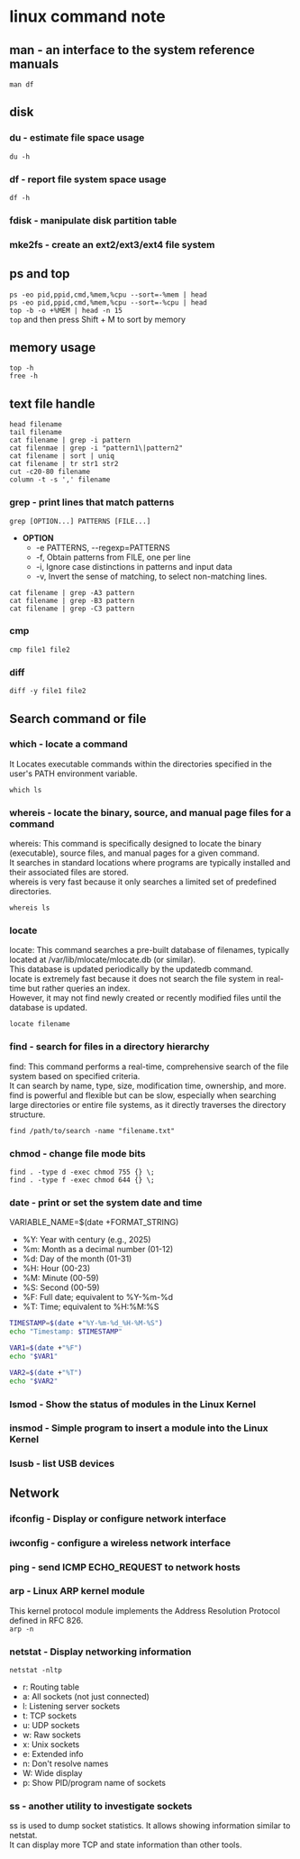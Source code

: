 # linux command note

## man - an interface to the system reference manuals

`man df`

## disk

### du - estimate file space usage

`du -h`

### df - report file system space usage

`df -h`

### fdisk - manipulate disk partition table

### mke2fs - create an ext2/ext3/ext4 file system

## ps and top

`ps -eo pid,ppid,cmd,%mem,%cpu --sort=-%mem | head`  
`ps -eo pid,ppid,cmd,%mem,%cpu --sort=-%cpu | head`  
`top -b -o +%MEM | head -n 15`  
`top` and then press Shift + M to sort by memory

## memory usage

`top -h`  
`free -h`

## text file handle

`head filename`  
`tail filename`  
`cat filename | grep -i pattern`  
`cat filenmae | grep -i "pattern1\|pattern2"`  
`cat filename | sort | uniq`  
`cat filename | tr str1 str2`  
`cut -c20-80 filename`  
`column -t -s ',' filename`

### grep - print lines that match patterns

`grep [OPTION...] PATTERNS [FILE...]`

+ **OPTION**  
  + -e PATTERNS, --regexp=PATTERNS  
  + -f, Obtain patterns from FILE, one per line  
  + -i, Ignore case distinctions in patterns and input data  
  + -v, Invert the sense of matching, to select non-matching lines.

`cat filename | grep -A3 pattern`  
`cat filename | grep -B3 pattern`  
`cat filename | grep -C3 pattern`  

### cmp

`cmp file1 file2`

### diff

`diff -y file1 file2`

## Search command or file

### which - locate a command

It Locates executable commands within the directories specified in the user's PATH environment variable.

`which ls`

### whereis - locate the binary, source, and manual page files for a command

whereis: This command is specifically designed to locate the binary (executable), source files, and manual pages for a given command.  
It searches in standard locations where programs are typically installed and their associated files are stored.  
whereis is very fast because it only searches a limited set of predefined directories.

`whereis ls`

### locate

locate: This command searches a pre-built database of filenames, typically located at /var/lib/mlocate/mlocate.db (or similar).  
This database is updated periodically by the updatedb command.  
locate is extremely fast because it does not search the file system in real-time but rather queries an index.  
However, it may not find newly created or recently modified files until the database is updated.  

`locate filename`

### find - search for files in a directory hierarchy

find: This command performs a real-time, comprehensive search of the file system based on specified criteria.  
It can search by name, type, size, modification time, ownership, and more.  
find is powerful and flexible but can be slow, especially when searching large directories or entire file systems, as it directly traverses the directory structure.  

`find /path/to/search -name "filename.txt"`

### chmod - change file mode bits

`find . -type d -exec chmod 755 {} \;`  
`find . -type f -exec chmod 644 {} \;`

### date - print or set the system date and time

VARIABLE_NAME=$(date +FORMAT_STRING)

+ %Y: Year with century (e.g., 2025)
+ %m: Month as a decimal number (01-12)
+ %d: Day of the month (01-31)
+ %H: Hour (00-23)
+ %M: Minute (00-59)
+ %S: Second (00-59)
+ %F: Full date; equivalent to %Y-%m-%d
+ %T: Time; equivalent to %H:%M:%S

```bash
TIMESTAMP=$(date +"%Y-%m-%d_%H-%M-%S")
echo "Timestamp: $TIMESTAMP"

VAR1=$(date +"%F")
echo "$VAR1"

VAR2=$(date +"%T")
echo "$VAR2"
```

### lsmod - Show the status of modules in the Linux Kernel

### insmod - Simple program to insert a module into the Linux Kernel

### lsusb - list USB devices

## Network

### ifconfig - Display or configure network interface

### iwconfig - configure a wireless network interface

### ping - send ICMP ECHO_REQUEST to network hosts

### arp - Linux ARP kernel module

This  kernel protocol module implements the Address Resolution Protocol defined in RFC 826.  
`arp -n`

### netstat - Display networking information

`netstat -nltp`

+ r: Routing table  
+ a: All sockets (not just connected)  
+ l: Listening server sockets  
+ t: TCP sockets  
+ u: UDP sockets  
+ w: Raw sockets  
+ x: Unix sockets  
+ e: Extended info  
+ n: Don't resolve names  
+ W: Wide display  
+ p: Show PID/program name of sockets  

### ss - another utility to investigate sockets

ss is used to dump socket statistics. It allows showing information similar to netstat.  
It can display more TCP and state information than other tools.
